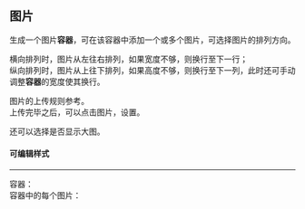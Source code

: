 ## 图片
生成一个图片**容器**，可在该容器中添加一个或多个图片，可选择图片的排列方向。

横向排列时，图片从左往右排列，如果宽度不够，则换行至下一行；  
纵向排列时，图片从上往下排列，如果高度不够，则换行至下一列，此时还可手动调整**容器**的宽度使其换行。

图片的上传规则参考<gls-explain :proplist="['图片批量上传与设置']"></gls-explain>。  
上传完毕之后，可以点击图片，设置<gls-explain :proplist="['跳转类型']"></gls-explain>。

还可以选择是否显示大图。

#### 可编辑样式
---
容器：<gls-explain :proplist="['留白','边距','背景色']"></gls-explain>  
容器中的每个图片：<gls-explain :proplist="['边距','宽度']"></gls-explain>

